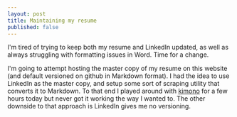 ```yaml
---
layout: post
title: Maintaining my resume
published: false
---
```

I'm tired of trying to keep both my resume and LinkedIn updated, as well as always struggling with formatting issues in Word. Time for a change.

I'm going to attempt hosting the master copy of my resume on this website (and default versioned on github in Markdown format). I had the idea to use LinkedIn as the master copy, and setup some sort of scraping utility that converts it to Markdown. To that end I played around with [kimono](http://www.kimonolabs.com) for a few hours today but never got it working the way I wanted to. The other downside to that approach is LinkedIn gives me no versioning.
